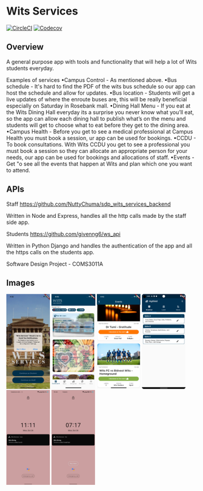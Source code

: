 # Wits Services

[![CircleCI](https://dl.circleci.com/status-badge/img/gh/givenng6/sdp_wits_services/tree/master.svg?style=svg)](https://dl.circleci.com/status-badge/redirect/gh/givenng6/sdp_wits_services/tree/master)
[![Codecov](https://img.shields.io/codecov/c/github/givenng6/sdp_wits_services?style=flat-square)](https://app.codecov.io/gh/givenng6/sdp_wits_services)



## Overview
A general purpose app with tools and functionality that will help a lot of Wits students everyday. 

Examples of services
•Campus Control - As mentioned above.
•Bus schedule - It's hard to find the PDF of the wits bus schedule so our app can host the schedule and allow for updates.
•Bus location - Students will get a live updates of where the enroute buses are, this will be really beneficial especially on Saturday in Rosebank mall.
•Dining Hall Menu - If you eat at the Wits Dining Hall everyday its a surprise you never know what you’ll eat, so the app can allow each dining hall to publish what’s on the menu and students will get to choose what to eat before they get to the dining area.
•Campus Health - Before you get to see a medical professional at Campus Health you must book a session, ur app can be used for bookings.
•CCDU - To book consultations. With Wits CCDU you get to see a professional you must book a session so they can allocate an appropriate person for your needs, our app can be used for bookings and allocations of staff.
•Events - Get "o see all the events that happen at Wits and plan which one you want to attend.

## APIs
Staff 
https://github.com/NuttyChuma/sdp_wits_services_backend

Written in Node and Express, handles all the http calls made by the staff side app.

Students
https://github.com/givenng6/ws_api

Written in Python Django and handles the authentication of the app and all the https calls on the students app.

Software Design Project - COMS3011A

## Images
<img src="images/not_ios.png" height="250" />
<img src="images/dash.png" height="250" />
<img src="images/events.png" height="250" />
<img src="images/staff_dh.png" height="250" />
<img src="images/not_lunch.jpeg" height="250" />
<img src="images/not_bf.jpeg" height="250" />

